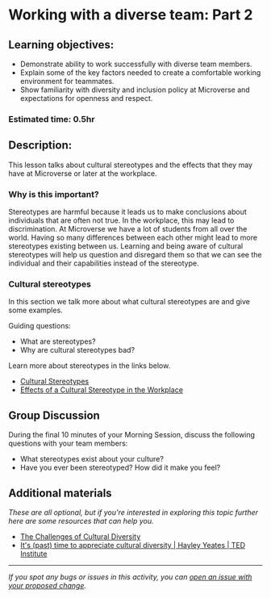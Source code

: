 # Working with a diverse team: Part 2

## Learning objectives:

- Demonstrate ability to work successfully with diverse team members.
- Explain some of the key factors needed to create a comfortable working environment for teammates.
- Show familiarity with diversity and inclusion policy at Microverse and expectations for openness and respect.

### Estimated time: 0.5hr

## Description:

This lesson talks about cultural stereotypes and the effects that they may have at Microverse or later at the workplace.

### Why is this important?

Stereotypes are harmful because it leads us to make conclusions about individuals that are often not true. In the workplace, this may lead to discrimination. At Microverse we have a lot of students from all over the world. Having so many differences between each other might lead to more stereotypes existing between us. Learning and being aware of cultural stereotypes will help us question and disregard them so that we can see the individual and their capabilities instead of the stereotype.

### Cultural stereotypes

In this section we talk more about what cultural stereotypes are and give some examples.

Guiding questions:

- What are stereotypes?
- Why are cultural stereotypes bad?

Learn more about stereotypes in the links below.

- [Cultural Stereotypes](cultural-stereotypes.md)
- [Effects of a Cultural Stereotype in the Workplace](https://smallbusiness.chron.com/effects-cultural-stereotype-workplace-19193.html)

## Group Discussion

During the final 10 minutes of your Morning Session, discuss the following questions with your team members:

- What stereotypes exist about your culture?
- Have you ever been stereotyped? How did it make you feel?

## Additional materials

*These are all optional, but if you're interested in exploring this topic further here are some resources that can help you.*

- [The Challenges of Cultural Diversity](https://www.youtube.com/watch?v=7u_wjH3-Ge8)
- [It's (past) time to appreciate cultural diversity | Hayley Yeates | TED Institute](https://www.youtube.com/watch?v=C2fyHNMOvjg)

------

_If you spot any bugs or issues in this activity, you can [open an issue with your proposed change](https://github.com/microverseinc/curriculum-transversal-skills/blob/main/git-github/articles/open_issue.md)._
